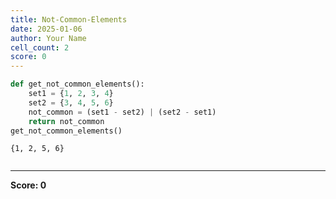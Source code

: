 ```yaml
---
title: Not-Common-Elements
date: 2025-01-06
author: Your Name
cell_count: 2
score: 0
---
```


```python
def get_not_common_elements():
    set1 = {1, 2, 3, 4}
    set2 = {3, 4, 5, 6}
    not_common = (set1 - set2) | (set2 - set1)
    return not_common
get_not_common_elements()
```




    {1, 2, 5, 6}




```python

```


---
**Score: 0**
